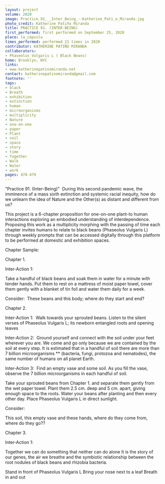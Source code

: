 ```yaml
---
layout: project
volume: 2020
image: Practice_91___Inter_Being_--Katherine_Pati_o_Miranda.jpg
photo_credit: Katherine Patiño Miranda
title: PRACTICE 91. (INTER-BEING)
first_performed: first performed on September 25, 2020
place: la_cápsula
times_performed: performed 21 times in 2020
contributor: KATHERINE PATIÑO MIRANDA
collaborators:
- Phaseolus Vulgaris L ( Black Beans)
home: Brooklyn, NYC
links:
- www.katherinepatinomiranda.net
contact: katherinepatinomiranda@gmail.com
footnote: ''
tags:
- black
- Breath
- exhibition
- extinction
- human
- microorganisms
- multiplicity
- Nature
- one-on-one
- paper
- Plant
- soil
- space
- story
- time
- Together
- Walk
- Water
- work
pages: 478-479
---
```



"Practice 91. (Inter-Being)"
​
During this second pandemic wave, the imminence of a mass sixth extinction and systemic racial inequity, how do we unlearn the idea of Nature and the Other(s) as distant and different from us?
 
This project is a 6-chapter proposition for one-on-one plant-to human interactions exploring an embodied understanding of interdependence. Proposing this work as a multiplicity morphing with the passing of time each chapter invites humans to relate to black beans (Phaseolus Vulgaris L) through weekly  prompts that can be accessed digitally through this platform to be performed at domestic and exhibition spaces.

Chapter Sample:

Chapter 1.

Inter-Action 1:
 
Take a handful of black beans
and soak them in water for a minute with tender hands.
Put them to rest on a mattress of moist paper towel,
cover them gently with a blanket of tin foil and
water them daily for a week.

Consider:
​
These beans and this body; where do they start and end?

Chapter 2.

Inter-Action 1:
​
Walk towards your sprouted beans.
Listen to the silent verses of Phaseolus Vulgaris L;
its newborn entangled roots and opening leaves

Inter-Action 2:
​
Ground yourself and connect with the soil under your feet wherever you are.
We come and go only because we are contained by the soil at every step. 
It is estimated that in a handful of soil there are more than 7 billion microorganisms ** (bacteria, fungi, protozoa and nematodes), the same number of humans on all planet Earth.

Inter-Action 3:
​
Find an empty vase and some soil.
As you fill the vase, observe the 7 billion microorganisms in each handful of soil.
 
Take your sprouted beans from Chapter 1. and
separate them gently from the wet paper towel. 
Plant them 2.5 cm. deep and 5 cm. apart, giving enough space to the roots.
Water your beans after planting and then every other day. 
Place Phaseolus Vulgaris L in direct sunlight. 
 
Consider:
 
This soil, this empty vase and these hands, where do they come from, where do they go??

Chapter 3.

Inter-Action 1:

Together we can do something that neither can do alone
It is the story of our genes, the air we breathe and the symbiotic relationship between the root nodules of black beans and rhizobia bacteria.

Stand in front of Phaseolus Vulgaris L
Bring your nose next to a leaf
Breath in and out
